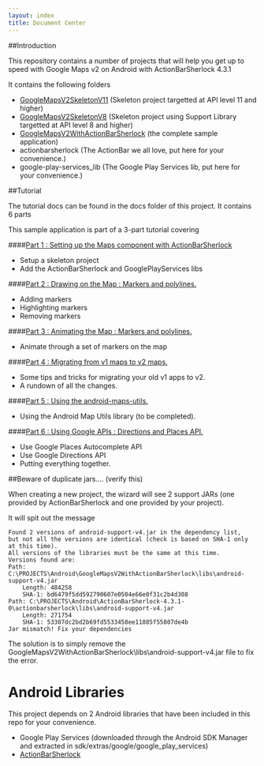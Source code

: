 ```yaml
---
layout: index
title: Document Center
---
```


##Introduction

This repository contains a number of projects that will help you get up to speed with Google Maps v2 on Android with ActionBarSherlock 4.3.1

It contains the following folders

- [GoogleMapsV2SkeletonV11](https://github.com/ddewaele/GoogleMapsV2WithActionBarSherlock/tree/master/GoogleMapsV2SkeletonV11) (Skeleton project targetted at API level 11 and higher)
- [GoogleMapsV2SkeletonV8](https://github.com/ddewaele/GoogleMapsV2WithActionBarSherlock/tree/master/GoogleMapsV2SkeletonV8) (Skeleton project using Support Library targetted at API level 8 and higher)
- [GoogleMapsV2WithActionBarSherlock](https://github.com/ddewaele/GoogleMapsV2WithActionBarSherlock/tree/master/GoogleMapsV2WithActionBarSherlock) (the complete sample application)
- actionbarsherlock (The ActionBar we all love, put here for your convenience.)
- google-play-services_lib (The Google Play Services lib, put here for your convenience.)

##Tutorial

The tutorial docs can be found in the docs folder of this project. It contains 6 parts

This sample application is part of a 3-part tutorial covering

####[Part 1 : Setting up the Maps component with ActionBarSherlock](./part1)
- Setup a skeleton project
- Add the ActionBarSherlock and GooglePlayServices libs
	
####[Part 2 : Drawing on the Map : Markers and polylines.](./part2)
- Adding markers
- Highlighting markers
- Removing markers

####[Part 3 : Animating the Map : Markers and polylines.](./part3)
- Animate through a set of markers on the map
	
####[Part 4 : Migrating from v1 maps to v2 maps.](./part4)
- Some tips and tricks for migrating your old v1 apps to v2.
- A rundown of all the changes.

####[Part 5 : Using the android-maps-utils.](./part5)
- Using the Android Map Utils library (to be completed).
	
####[Part 6 : Using Google APIs : Directions and Places API.](./part6)
- Use Google Places Autocomplete API
- Use Google Directions API
- Putting everything together.
	
##Beware of duplicate jars.... (verify this)

When creating a new project, the wizard will see 2 support JARs (one provided by ActionBarSherlock and one provided by your project).

It will spit out the message

	Found 2 versions of android-support-v4.jar in the dependency list,
	but not all the versions are identical (check is based on SHA-1 only at this time).
	All versions of the libraries must be the same at this time.
	Versions found are:
	Path: C:\PROJECTS\Android\GoogleMapsV2WithActionBarSherlock\libs\android-support-v4.jar
		Length: 484258
		SHA-1: bd6479f5dd592790607e0504e66e0f31c2b4d308
	Path: C:\PROJECTS\Android\ActionBarSherlock-4.3.1-0\actionbarsherlock\libs\android-support-v4.jar
		Length: 271754
		SHA-1: 53307dc2bd2b69fd5533458ee11885f55807de4b
	Jar mismatch! Fix your dependencies

The solution is to simply remove the GoogleMapsV2WithActionBarSherlock\libs\android-support-v4.jar file to fix the error.

# Android Libraries

This project depends on 2 Android libraries that have been included in this repo for your convenience.

- Google Play Services (downloaded through the Android SDK Manager and extracted in sdk/extras/google/google_play_services)
- [ActionBarSherlock](ActionBarSherlock)




